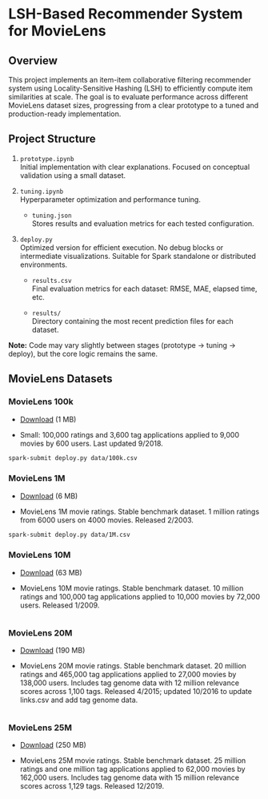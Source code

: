 # LSH-Based Recommender System for MovieLens

## Overview

This project implements an item-item collaborative filtering recommender system using Locality-Sensitive Hashing (LSH) to efficiently compute item similarities at scale. The goal is to evaluate performance across different MovieLens dataset sizes, progressing from a clear prototype to a tuned and production-ready implementation.

## Project Structure

1. `prototype.ipynb`<br>Initial implementation with clear explanations. Focused on conceptual validation using a small dataset.

2. `tuning.ipynb`<br>Hyperparameter optimization and performance tuning.

    - `tuning.json`<br>Stores results and evaluation metrics for each tested configuration.

3. `deploy.py`<br>Optimized version for efficient execution. No debug blocks or intermediate visualizations. Suitable for Spark standalone or distributed environments.

    - `results.csv`<br>Final evaluation metrics for each dataset: RMSE, MAE, elapsed time, etc.

    - `results/`<br>Directory containing the most recent prediction files for each dataset.

**Note:** Code may vary slightly between stages (prototype -> tuning -> deploy), but the core logic remains the same.

## MovieLens Datasets

### MovieLens 100k

- [Download](https://files.grouplens.org/datasets/movielens/ml-latest-small.zip) (1 MB)

- Small: 100,000 ratings and 3,600 tag applications applied to 9,000 movies by 600 users. Last updated 9/2018.

```bash
spark-submit deploy.py data/100k.csv
```       

### MovieLens 1M

- [Download](https://files.grouplens.org/datasets/movielens/ml-1m.zip) (6 MB)

- MovieLens 1M movie ratings. Stable benchmark dataset. 1 million ratings from 6000 users on 4000 movies. Released 2/2003.

```bash
spark-submit deploy.py data/1M.csv
```

### MovieLens 10M

- [Download](https://files.grouplens.org/datasets/movielens/ml-10m.zip) (63 MB)

- MovieLens 10M movie ratings. Stable benchmark dataset. 10 million ratings and 100,000 tag applications applied to 10,000 movies by 72,000 users. Released 1/2009.

```bash
```

### MovieLens 20M

- [Download](https://files.grouplens.org/datasets/movielens/ml-20m.zip) (190 MB)

- MovieLens 20M movie ratings. Stable benchmark dataset. 20 million ratings and 465,000 tag applications applied to 27,000 movies by 138,000 users. Includes tag genome data with 12 million relevance scores across 1,100 tags. Released 4/2015; updated 10/2016 to update links.csv and add tag genome data.

```bash
```

### MovieLens 25M

- [Download](https://files.grouplens.org/datasets/movielens/ml-25m.zip) (250 MB)

- MovieLens 25M movie ratings. Stable benchmark dataset. 25 million ratings and one million tag applications applied to 62,000 movies by 162,000 users. Includes tag genome data with 15 million relevance scores across 1,129 tags. Released 12/2019.

```bash
```